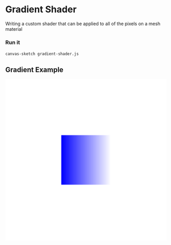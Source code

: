 # Gradient Shader

Writing a custom shader that can be applied to all of the pixels on a mesh material

### Run it

`canvas-sketch gradient-shader.js`

## Gradient Example

![Gradient Shader](gradient.gif)
